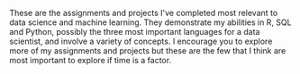 These are the assignments and projects I've completed most relevant to data science and machine learning. They demonstrate my abilities in R, SQL and Python, possibly the three most important languages for a data scientist, and involve a variety of concepts. I encourage you to explore more of my assignments and projects but these are the few that I think are most important to explore if time is a factor.
